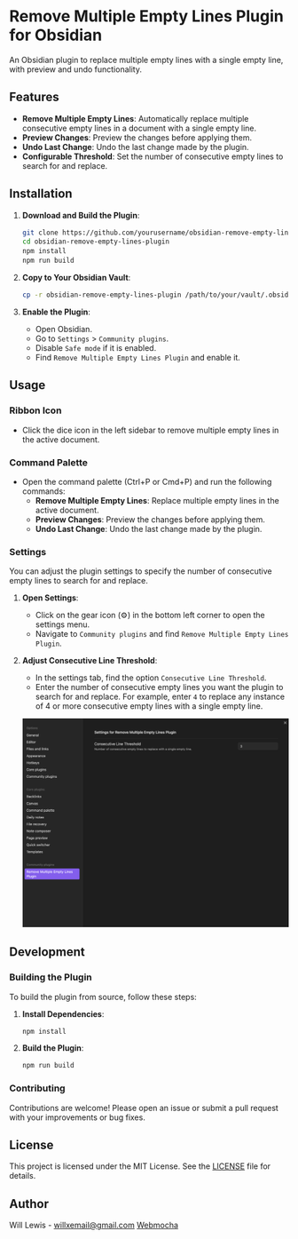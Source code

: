 # Remove Multiple Empty Lines Plugin for Obsidian

An Obsidian plugin to replace multiple empty lines with a single empty line, with preview and undo functionality.

## Features

- **Remove Multiple Empty Lines**: Automatically replace multiple consecutive empty lines in a document with a single empty line.
- **Preview Changes**: Preview the changes before applying them.
- **Undo Last Change**: Undo the last change made by the plugin.
- **Configurable Threshold**: Set the number of consecutive empty lines to search for and replace.

## Installation

1. **Download and Build the Plugin**:
    ```bash
    git clone https://github.com/yourusername/obsidian-remove-empty-lines-plugin.git
    cd obsidian-remove-empty-lines-plugin
    npm install
    npm run build
    ```

2. **Copy to Your Obsidian Vault**:
    ```bash
    cp -r obsidian-remove-empty-lines-plugin /path/to/your/vault/.obsidian/plugins/
    ```

3. **Enable the Plugin**:
    - Open Obsidian.
    - Go to `Settings` > `Community plugins`.
    - Disable `Safe mode` if it is enabled.
    - Find `Remove Multiple Empty Lines Plugin` and enable it.

## Usage

### Ribbon Icon
- Click the dice icon in the left sidebar to remove multiple empty lines in the active document.

### Command Palette
- Open the command palette (Ctrl+P or Cmd+P) and run the following commands:
    - **Remove Multiple Empty Lines**: Replace multiple empty lines in the active document.
    - **Preview Changes**: Preview the changes before applying them.
    - **Undo Last Change**: Undo the last change made by the plugin.

### Settings

You can adjust the plugin settings to specify the number of consecutive empty lines to search for and replace.

1. **Open Settings**:
    - Click on the gear icon (⚙️) in the bottom left corner to open the settings menu.
    - Navigate to `Community plugins` and find `Remove Multiple Empty Lines Plugin`.

2. **Adjust Consecutive Line Threshold**:
    - In the settings tab, find the option `Consecutive Line Threshold`.
    - Enter the number of consecutive empty lines you want the plugin to search for and replace. For example, enter `4` to replace any instance of 4 or more consecutive empty lines with a single empty line.

    ![Settings Screenshot](settings-screenshot.png)

## Development

### Building the Plugin
To build the plugin from source, follow these steps:

1. **Install Dependencies**:
    ```bash
    npm install
    ```

2. **Build the Plugin**:
    ```bash
    npm run build
    ```

### Contributing

Contributions are welcome! Please open an issue or submit a pull request with your improvements or bug fixes.

## License

This project is licensed under the MIT License. See the [LICENSE](LICENSE) file for details.

## Author

Will Lewis - willxemail@gmail.com [Webmocha](https://webmocha.com)

